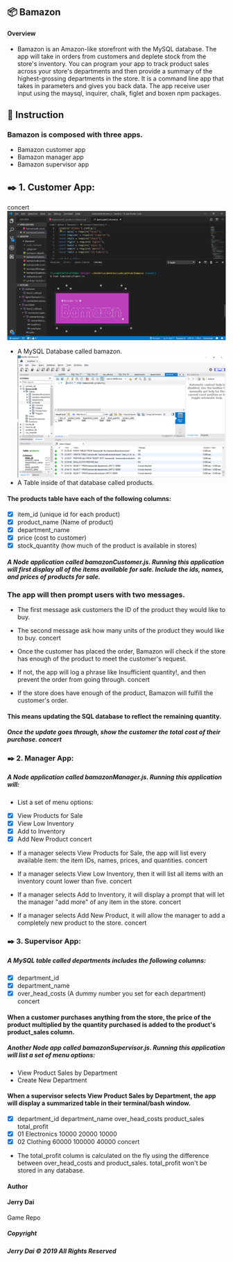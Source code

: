 ## 📦 Bamazon
#### Overview
* Bamazon is an Amazon-like storefront with the MySQL database. The app will take in orders from customers and deplete stock from the store's inventory. You can program your app to track product sales across your store's departments and then provide a summary of the highest-grossing departments in the store. It is a command line app that takes in parameters and gives you back data. The app receive user input using the maysql, inquirer, chalk, figlet and boxen npm packages.

## 📓 Instruction
### Bamazon is composed with three apps.
* Bamazon customer app
* Bamazon manager app
* Bamazon supervisor app
## ✒️ 1. Customer App:
concert
![Image scr01](./scr01.png)
* A MySQL Database called bamazon.
![Image scr02](./scr02.png)
* A Table inside of that database called products.

#### The products table have each of the following columns:

- [x]  item_id (unique id for each product)
- [x]  product_name (Name of product)
- [x]  department_name
- [x]  price (cost to customer)
- [x]  stock_quantity (how much of the product is available in stores)
##### A Node application called bamazonCustomer.js. Running this application will first display all of the items available for sale. Include the ids, names, and prices of products for sale.

### The app will then prompt users with two messages.

* The first message ask customers the ID of the product they would like to buy.
* The second message ask how many units of the product they would like to buy. concert
* Once the customer has placed the order, Bamazon will check if the store has enough of the product to meet the customer's request.

* If not, the app will log a phrase like Insufficient quantity!, and then prevent the order from going through. concert
* If the store does have enough of the product, Bamazon will fulfill the customer's order.

#### This means updating the SQL database to reflect the remaining quantity.
##### Once the update goes through, show the customer the total cost of their purchase. concert

### ✒️ 2. Manager App:
##### A Node application called bamazonManager.js. Running this application will:

* List a set of menu options:

- [x]  View Products for Sale
- [x]  View Low Inventory
- [x]  Add to Inventory
- [x]  Add New Product concert
* If a manager selects View Products for Sale, the app will list every available item: the item IDs, names, prices, and quantities. concert

* If a manager selects View Low Inventory, then it will list all items with an inventory count lower than five. concert

* If a manager selects Add to Inventory, it will display a prompt that will let the manager "add more" of any item in the store. concert

* If a manager selects Add New Product, it will allow the manager to add a completely new product to the store. concert


### ✒️ 3. Supervisor App:
##### A MySQL table called departments includes the following columns:

- [x] department_id
- [x] department_name
- [x] over_head_costs (A dummy number you set for each department) concert
#### When a customer purchases anything from the store, the price of the product multiplied by the quantity purchased is added to the product's product_sales column.

##### Another Node app called bamazonSupervisor.js. Running this application will list a set of menu options:

* View Product Sales by Department
* Create New Department
#### When a supervisor selects View Product Sales by Department, the app will display a summarized table in their terminal/bash window.

- [x] department_id	department_name	over_head_costs	product_sales	total_profit
- [x] 01	Electronics	10000	20000	10000
- [x] 02	Clothing	60000	100000	40000
concert

* The total_profit column is calculated on the fly using the difference between over_head_costs and product_sales. total_profit won't be stored in any database.


#### Author

#### Jerry Dai

Game Repo

##### Copyright

##### Jerry Dai © 2019 All Rights Reserved
